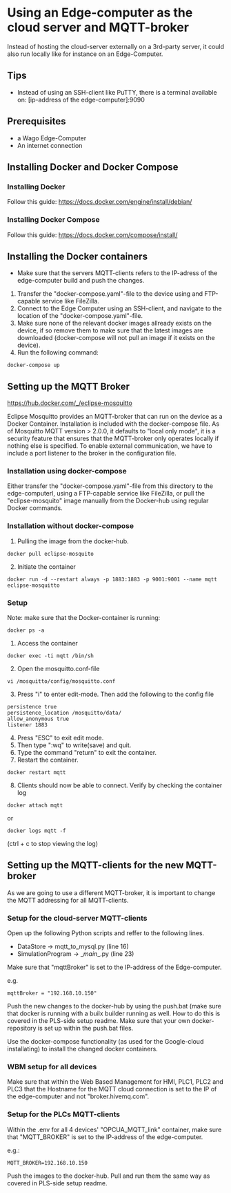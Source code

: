 
# Using an Edge-computer as the cloud server and MQTT-broker
Instead of hosting the cloud-server externally on a 3rd-party server, it could also run locally like for instance on an Edge-Computer.



## Tips
 - Instead of using an SSH-client like PuTTY, there is a terminal available on: [ip-address of the edge-computer]:9090

## Prerequisites
 - a Wago Edge-Computer
 - An internet connection

## Installing Docker and Docker Compose

### Installing Docker

Follow this guide: https://docs.docker.com/engine/install/debian/

### Installing Docker Compose

Follow this guide:  https://docs.docker.com/compose/install/

## Installing the Docker containers
- Make sure that the servers MQTT-clients refers to the IP-adress of the edge-computer build and push the changes.

1. Transfer the "docker-compose.yaml"-file to the device using and FTP-capable service like FileZilla. 
2. Connect to the Edge Computer using an SSH-client, and navigate to the location of the "docker-compose.yaml"-file.
3. Make sure none of the relevant docker images allready exists on the device, if so remove them to make sure that the latest images are downloaded (docker-compose will not pull an image if it exists on the device).
4. Run the following command:
```
docker-compose up
```


## Setting up the MQTT Broker

https://hub.docker.com/_/eclipse-mosquitto

Eclipse Mosquitto provides an MQTT-broker that can run on the device as a Docker Container. Installation is included with the docker-compose file. 
As of Mosquitto MQTT version > 2.0.0, it defaults to "local only mode", it is a security feature that ensures that the MQTT-broker only operates locally if nothing else is specified. To enable external communication, we have to include a port listener to the broker in the configuration file. 

### Installation using docker-compose
Either transfer the "docker-compose.yaml"-file from this directory to the edge-computerl, using a FTP-capable service like FileZilla, or pull the "eclipse-mosquito" image manually from the Docker-hub using regular Docker commands.



### Installation without docker-compose
1. Pulling the image from the docker-hub. 
```
docker pull eclipse-mosquito 
```
2. Initiate the container
``` 
docker run -d --restart always -p 1883:1883 -p 9001:9001 --name mqtt eclipse-mosquitto
```

### Setup
Note: make sure that the Docker-container is running: 
```
docker ps -a
```

1. Access the container
```
docker exec -ti mqtt /bin/sh
```
2. Open the mosquitto.conf-file
```
vi /mosquitto/config/mosquitto.conf
``` 
3. Press "i" to enter edit-mode. Then add the following to the config file
``` 
persistence true
persistence_location /mosquitto/data/
allow_anonymous true
listener 1883
``` 
4. Press "ESC" to exit edit mode.
5. Then type ":wq" to write(save) and quit.
6. Type the command "return" to exit the container. 
7. Restart the container.
```
docker restart mqtt
```
8. Clients should now be able to connect. Verify by checking the container log
```
docker attach mqtt
```
or
```
docker logs mqtt -f
```
(ctrl + c to stop viewing the log)

## Setting up the MQTT-clients for the new MQTT-broker
As we are going to use a different MQTT-broker, it is important to change the MQTT addressing for all MQTT-clients.

### Setup for the cloud-server MQTT-clients

Open up the following Python scripts and reffer to the following lines. 
 - DataStore -> mqtt_to_mysql.py (line 16)
 - SimulationProgram -> \__main__.py (line 23)

Make sure that "mqttBroker" is set to the IP-address of the Edge-computer. 

e.g.
```
mqttBroker = "192.168.10.150"
``` 

Push the new changes to the docker-hub by using the push.bat (make sure that docker is running with a builx builder running as well. How to do this is covered in the PLS-side setup readme. Make sure that your own docker-repository is set up within the push.bat files. 

Use the docker-compose functionality (as used for the Google-cloud installating) to install the changed docker containers. 

### WBM setup for all devices
Make sure that within the Web Based Management for HMI, PLC1, PLC2 and PLC3 that the Hostname for the MQTT cloud connection is set to the IP of the edge-computer and not "broker.hivemq.com".

### Setup for the PLCs MQTT-clients
Within the .env for all 4 devices' "OPCUA_MQTT_link" container, make sure that "MQTT_BROKER" is set to the IP-address of the edge-computer.

e.g.:
```
MQTT_BROKER=192.168.10.150
```

Push the images to the docker-hub. Pull and run them the same way as covered in PLS-side setup readme. 

